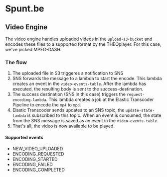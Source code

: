# Spunt.be

## Video Engine
The video engine handles uploaded videos in the `upload-s3-bucket` and encodes these files to a supported format by the THEOplayer.
For this case, we've picked MPEG-DASH.
### The flow
1. The uploaded file in S3 triggeres a notification to SNS
2. SNS forwards the message to a lambda to start the encode. This lambda creates an event in the `video-events-table`. 
After the lambda has executed, the resulting body is sent to the success-destination.
3. The success destination (SNS in this case) triggers the `request-encoding-lambda`. This lambda creates a job at
the Elastic Transcoder Pipeline to encode the `mp4` to `mpd`.
4. Elastic Transcoder sends updates to an SNS topic, the `update-state-lambda` is subscribed to this topic. When an
event is consumed, the state from the SNS message is saved as an event in the `video-events-table`.
5. That's all, the video is now available to be played.
#### Supported events
- NEW_VIDEO_UPLOADED
- ENCODING_REQUESTED
- ENCODING_STARTED
- ENCODING_FAILED
- ENCODING_COMPLETED
